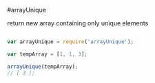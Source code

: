 #arrayUnique

return new array containing only unique elements

``` js

var arrayUnique = require('arrayUnique');

var tempArray = [1, 1, 3];

arrayUnique(tempArray);
// [ 3 ];

```
